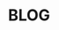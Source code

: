 ---
title: "BLOG"
description: "útlimas noticias"
seo: " estudio arquitectura sostenible - reformas madrid | RA.MA "
draft: false
bg_image: "images/Fotos web/ultimas noticias.jpg"
---